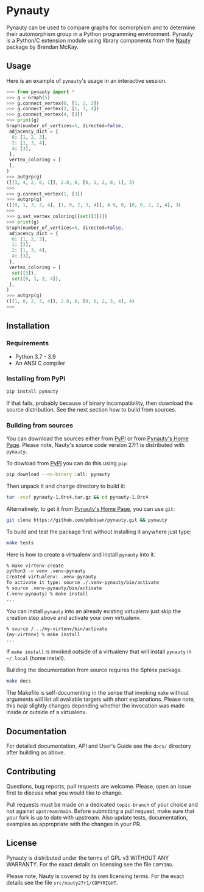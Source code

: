 # Pynauty 

Pynauty can be used to compare graphs for isomorphism and to determine
their automorphism group in a Python programming environment.  Pynauty
is a Python/C extension module using library components from the
[Nauty](https://pallini.di.uniroma1.it/) package by Brendan McKay.


## Usage

Here is an example of `pynauty`'s usage in an interactive session.

```python
>>> from pynauty import *
>>> g = Graph(5)
>>> g.connect_vertex(0, [1, 2, 3])
>>> g.connect_vertex(2, [1, 3, 4])
>>> g.connect_vertex(4, [3])
>>> print(g)
Graph(number_of_vertices=5, directed=False,
 adjacency_dict = {
  0: [1, 2, 3],
  2: [1, 3, 4],
  4: [3],
 },
 vertex_coloring = [
 ],
)
>>> autgrp(g)
([[3, 4, 2, 0, 1]], 2.0, 0, [0, 1, 2, 0, 1], 3)
>>> 
>>> g.connect_vertex(1, [3])
>>> autgrp(g)
([[0, 1, 3, 2, 4], [1, 0, 2, 3, 4]], 4.0, 0, [0, 0, 2, 2, 4], 3)
>>>
>>> g.set_vertex_coloring([set([3])])
>>> print(g)
Graph(number_of_vertices=5, directed=False,
 adjacency_dict = {
  0: [1, 2, 3],
  1: [3],
  2: [1, 3, 4],
  4: [3],
 },
 vertex_coloring = [
  set([3]),
  set([0, 1, 2, 4]),
 ],
)
>>> autgrp(g)
([[1, 0, 2, 3, 4]], 2.0, 0, [0, 0, 2, 3, 4], 4)
>>>
```

## Installation

### Requirements

- Python 3.7 - 3.9
- An ANSI C compiler 

### Installing from PyPi

```bash
pip install pynauty
```

If that fails, probably because of binary incompatibility, then download
the source distribution.
See the next section how to build from sources.

### Building from sources

You can download the sources either from
[PyPI](https://pypi.org/project/pynauty/) or from
[Pynauty's Home Page](https://github.com/pdobsan/pynauty).
Please note, Nauty's source code version 27r1 is distributed with `pynauty`.

To dowload from [PyPI](https://pypi.org/project/pynauty/) you can do this using `pip`:
```bash
pip download --no-binary :all: pynauty
```

Then unpack it and change directory to build it:
```bash
tar -xvzf pynauty-1.0rc4.tar.gz && cd pynauty-1.0rc4 
```

Alternatively, to get it from [Pynauty's Home Page](https://github.com/pdobsan/pynauty), you can use `git`:
```bash
git clone https://github.com/pdobsan/pynauty.git && pynauty
```

To build and test the package first without installing it anywhere just type:

```bash
make tests
```

Here is how to create a virtualenv and install `pynauty` into it.

```bash
% make virtenv-create
python3 -m venv .venv-pynauty
Created virtualenv: .venv-pynauty
To activate it type: source ./.venv-pynauty/bin/activate
% source .venv-pynauty/bin/activate
(.venv-pynauty) % make install
...
```

You can install `pynauty` into an already existing virtualenv just skip
the creation step above and activate your own virtualenv.

```bash
% source /.../my-virtenv/bin/activate
(my-virtenv) % make install
...
```

If `make install` is invoked outside of a virtualenv that will install
`pynauty` in `~/.local` (home install).

Building the documentation from source requires the Sphinx package.

```bash
make docs
```

The Makefile is self-documenting in the sense that invoking `make`
without arguments will list all available targets with short
explanations. Please note, this *help* slightly changes depending
whether the invocation was made inside or outside of a virtualenv.


## Documentation

For detailed documentation, API and User's Guide see the `docs/`
directory after building as above.

## Contributing

Questions, bug reports, pull requests are welcome. Please, open an issue
first to discuss what you would like to change.

Pull requests must be made on a dedicated `topic-branch` of your choice
and not against `upstream/main`.  Before submitting a pull request, make
sure that your fork is up to date with upstream. Also update tests,
documentation, examples as appropriate with the changes in your PR. 

## License

Pynauty is distributed under the terms of GPL v3 WITHOUT ANY WARRANTY.
For the exact details on licensing see the file `COPYING`.

Please note, Nauty is covered by its own licensing terms. For the exact
details see the file `src/nauty27r1/COPYRIGHT`.

